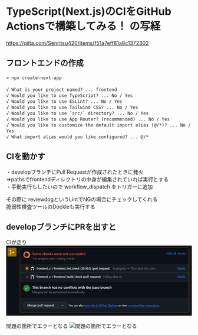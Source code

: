 # TypeScript(Next.js)のCIをGitHub Actionsで構築してみる！ の写経
https://qiita.com/Senritsu420/items/f51a7eff81a8c1372302

## フロントエンドの作成
```
> npx create-next-app

√ What is your project named? ... frontend
√ Would you like to use TypeScript? ... No / Yes
√ Would you like to use ESLint? ... No / Yes
√ Would you like to use Tailwind CSS? ... No / Yes
√ Would you like to use `src/` directory? ... No / Yes
√ Would you like to use App Router? (recommended) ... No / Yes
√ Would you like to customize the default import alias (@/*)? ... No / Yes
√ What import alias would you like configured? ... @/*
```

## CIを動かす
・developブランチにPull Requestが作成されたときに発火  
  ⇒pathsでfrontendディレクトリの中身が編集されていれば実行とする  
・手動実行もしたいので workflow_dispatch をトリガーに追加  

その際に reviewdogというLintでNGの場合にチェックしてくれる  
脆弱性検査ツールのDockleも実行する  

## developブランチにPRを出すと
CIが走り
![CIが走り](./readme_img/ci_run.png "CIが走り")

問題の箇所でエラーとなる
![問題の箇所でエラーとなる](http://i.imgur.com/Jjwsc.jpg "問題の箇所でエラーとなる")
